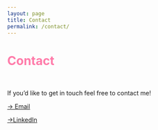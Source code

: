 ```yaml
---
layout: page
title: Contact
permalink: /contact/
---
```


# <span style="color:#FF7BA9">Contact</span> 

<br>

If you’d like to get in touch feel free to contact me!

[-> Email](mailto:sofie.liljegren@astro.su.se)

[->LinkedIn](https://www.linkedin.com/in/sofie-liljegren/)





